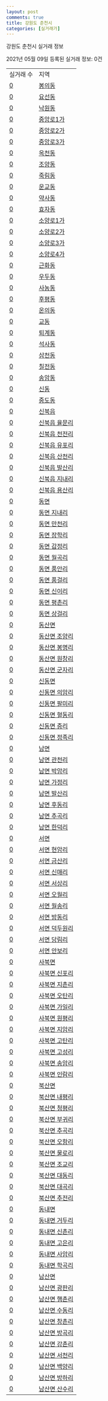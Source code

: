 ```yaml
---
layout: post
comments: true
title: 강원도 춘천시
categories: [실거래가]
---
```


강원도 춘천시 실거래 정보

2021년 05월 09일 등록된 실거래 정보: 0건


<table>
  <tr>
    <td>실거래 수</td>
    <td>지역</td>
  </tr>

  
  <tr>
    <td><a href="4211010100.html">0</a></td>
    <td><a href="4211010100.html">봉의동</a></td>
  </tr>
    

  <tr>
    <td><a href="4211010200.html">0</a></td>
    <td><a href="4211010200.html">요선동</a></td>
  </tr>
    

  <tr>
    <td><a href="4211010300.html">0</a></td>
    <td><a href="4211010300.html">낙원동</a></td>
  </tr>
    

  <tr>
    <td><a href="4211010400.html">0</a></td>
    <td><a href="4211010400.html">중앙로1가</a></td>
  </tr>
    

  <tr>
    <td><a href="4211010500.html">0</a></td>
    <td><a href="4211010500.html">중앙로2가</a></td>
  </tr>
    

  <tr>
    <td><a href="4211010600.html">0</a></td>
    <td><a href="4211010600.html">중앙로3가</a></td>
  </tr>
    

  <tr>
    <td><a href="4211010700.html">0</a></td>
    <td><a href="4211010700.html">옥천동</a></td>
  </tr>
    

  <tr>
    <td><a href="4211010800.html">0</a></td>
    <td><a href="4211010800.html">조양동</a></td>
  </tr>
    

  <tr>
    <td><a href="4211010900.html">0</a></td>
    <td><a href="4211010900.html">죽림동</a></td>
  </tr>
    

  <tr>
    <td><a href="4211011000.html">0</a></td>
    <td><a href="4211011000.html">운교동</a></td>
  </tr>
    

  <tr>
    <td><a href="4211011100.html">0</a></td>
    <td><a href="4211011100.html">약사동</a></td>
  </tr>
    

  <tr>
    <td><a href="4211011200.html">0</a></td>
    <td><a href="4211011200.html">효자동</a></td>
  </tr>
    

  <tr>
    <td><a href="4211011300.html">0</a></td>
    <td><a href="4211011300.html">소양로1가</a></td>
  </tr>
    

  <tr>
    <td><a href="4211011400.html">0</a></td>
    <td><a href="4211011400.html">소양로2가</a></td>
  </tr>
    

  <tr>
    <td><a href="4211011500.html">0</a></td>
    <td><a href="4211011500.html">소양로3가</a></td>
  </tr>
    

  <tr>
    <td><a href="4211011600.html">0</a></td>
    <td><a href="4211011600.html">소양로4가</a></td>
  </tr>
    

  <tr>
    <td><a href="4211011700.html">0</a></td>
    <td><a href="4211011700.html">근화동</a></td>
  </tr>
    

  <tr>
    <td><a href="4211011800.html">0</a></td>
    <td><a href="4211011800.html">우두동</a></td>
  </tr>
    

  <tr>
    <td><a href="4211011900.html">0</a></td>
    <td><a href="4211011900.html">사농동</a></td>
  </tr>
    

  <tr>
    <td><a href="4211012000.html">0</a></td>
    <td><a href="4211012000.html">후평동</a></td>
  </tr>
    

  <tr>
    <td><a href="4211012100.html">0</a></td>
    <td><a href="4211012100.html">온의동</a></td>
  </tr>
    

  <tr>
    <td><a href="4211012200.html">0</a></td>
    <td><a href="4211012200.html">교동</a></td>
  </tr>
    

  <tr>
    <td><a href="4211012300.html">0</a></td>
    <td><a href="4211012300.html">퇴계동</a></td>
  </tr>
    

  <tr>
    <td><a href="4211012400.html">0</a></td>
    <td><a href="4211012400.html">석사동</a></td>
  </tr>
    

  <tr>
    <td><a href="4211012500.html">0</a></td>
    <td><a href="4211012500.html">삼천동</a></td>
  </tr>
    

  <tr>
    <td><a href="4211012600.html">0</a></td>
    <td><a href="4211012600.html">칠전동</a></td>
  </tr>
    

  <tr>
    <td><a href="4211012700.html">0</a></td>
    <td><a href="4211012700.html">송암동</a></td>
  </tr>
    

  <tr>
    <td><a href="4211012800.html">0</a></td>
    <td><a href="4211012800.html">신동</a></td>
  </tr>
    

  <tr>
    <td><a href="4211012900.html">0</a></td>
    <td><a href="4211012900.html">중도동</a></td>
  </tr>
    

  <tr>
    <td><a href="4211025000.html">0</a></td>
    <td><a href="4211025000.html">신북읍</a></td>
  </tr>
    

  <tr>
    <td><a href="4211025021.html">0</a></td>
    <td><a href="4211025021.html">신북읍 율문리</a></td>
  </tr>
    

  <tr>
    <td><a href="4211025022.html">0</a></td>
    <td><a href="4211025022.html">신북읍 천전리</a></td>
  </tr>
    

  <tr>
    <td><a href="4211025023.html">0</a></td>
    <td><a href="4211025023.html">신북읍 유포리</a></td>
  </tr>
    

  <tr>
    <td><a href="4211025024.html">0</a></td>
    <td><a href="4211025024.html">신북읍 산천리</a></td>
  </tr>
    

  <tr>
    <td><a href="4211025025.html">0</a></td>
    <td><a href="4211025025.html">신북읍 발산리</a></td>
  </tr>
    

  <tr>
    <td><a href="4211025026.html">0</a></td>
    <td><a href="4211025026.html">신북읍 지내리</a></td>
  </tr>
    

  <tr>
    <td><a href="4211025027.html">0</a></td>
    <td><a href="4211025027.html">신북읍 용산리</a></td>
  </tr>
    

  <tr>
    <td><a href="4211031000.html">0</a></td>
    <td><a href="4211031000.html">동면</a></td>
  </tr>
    

  <tr>
    <td><a href="4211031021.html">0</a></td>
    <td><a href="4211031021.html">동면 지내리</a></td>
  </tr>
    

  <tr>
    <td><a href="4211031022.html">0</a></td>
    <td><a href="4211031022.html">동면 만천리</a></td>
  </tr>
    

  <tr>
    <td><a href="4211031023.html">0</a></td>
    <td><a href="4211031023.html">동면 장학리</a></td>
  </tr>
    

  <tr>
    <td><a href="4211031024.html">0</a></td>
    <td><a href="4211031024.html">동면 감정리</a></td>
  </tr>
    

  <tr>
    <td><a href="4211031025.html">0</a></td>
    <td><a href="4211031025.html">동면 월곡리</a></td>
  </tr>
    

  <tr>
    <td><a href="4211031026.html">0</a></td>
    <td><a href="4211031026.html">동면 품안리</a></td>
  </tr>
    

  <tr>
    <td><a href="4211031027.html">0</a></td>
    <td><a href="4211031027.html">동면 품걸리</a></td>
  </tr>
    

  <tr>
    <td><a href="4211031028.html">0</a></td>
    <td><a href="4211031028.html">동면 신이리</a></td>
  </tr>
    

  <tr>
    <td><a href="4211031029.html">0</a></td>
    <td><a href="4211031029.html">동면 평촌리</a></td>
  </tr>
    

  <tr>
    <td><a href="4211031030.html">0</a></td>
    <td><a href="4211031030.html">동면 상걸리</a></td>
  </tr>
    

  <tr>
    <td><a href="4211032000.html">0</a></td>
    <td><a href="4211032000.html">동산면</a></td>
  </tr>
    

  <tr>
    <td><a href="4211032021.html">0</a></td>
    <td><a href="4211032021.html">동산면 조양리</a></td>
  </tr>
    

  <tr>
    <td><a href="4211032022.html">0</a></td>
    <td><a href="4211032022.html">동산면 봉명리</a></td>
  </tr>
    

  <tr>
    <td><a href="4211032023.html">0</a></td>
    <td><a href="4211032023.html">동산면 원창리</a></td>
  </tr>
    

  <tr>
    <td><a href="4211032024.html">0</a></td>
    <td><a href="4211032024.html">동산면 군자리</a></td>
  </tr>
    

  <tr>
    <td><a href="4211033000.html">0</a></td>
    <td><a href="4211033000.html">신동면</a></td>
  </tr>
    

  <tr>
    <td><a href="4211033021.html">0</a></td>
    <td><a href="4211033021.html">신동면 의암리</a></td>
  </tr>
    

  <tr>
    <td><a href="4211033022.html">0</a></td>
    <td><a href="4211033022.html">신동면 팔미리</a></td>
  </tr>
    

  <tr>
    <td><a href="4211033023.html">0</a></td>
    <td><a href="4211033023.html">신동면 혈동리</a></td>
  </tr>
    

  <tr>
    <td><a href="4211033024.html">0</a></td>
    <td><a href="4211033024.html">신동면 증리</a></td>
  </tr>
    

  <tr>
    <td><a href="4211033025.html">0</a></td>
    <td><a href="4211033025.html">신동면 정족리</a></td>
  </tr>
    

  <tr>
    <td><a href="4211034000.html">0</a></td>
    <td><a href="4211034000.html">남면</a></td>
  </tr>
    

  <tr>
    <td><a href="4211034021.html">0</a></td>
    <td><a href="4211034021.html">남면 관천리</a></td>
  </tr>
    

  <tr>
    <td><a href="4211034022.html">0</a></td>
    <td><a href="4211034022.html">남면 박암리</a></td>
  </tr>
    

  <tr>
    <td><a href="4211034023.html">0</a></td>
    <td><a href="4211034023.html">남면 가정리</a></td>
  </tr>
    

  <tr>
    <td><a href="4211034024.html">0</a></td>
    <td><a href="4211034024.html">남면 발산리</a></td>
  </tr>
    

  <tr>
    <td><a href="4211034025.html">0</a></td>
    <td><a href="4211034025.html">남면 후동리</a></td>
  </tr>
    

  <tr>
    <td><a href="4211034026.html">0</a></td>
    <td><a href="4211034026.html">남면 추곡리</a></td>
  </tr>
    

  <tr>
    <td><a href="4211034027.html">0</a></td>
    <td><a href="4211034027.html">남면 한덕리</a></td>
  </tr>
    

  <tr>
    <td><a href="4211035000.html">0</a></td>
    <td><a href="4211035000.html">서면</a></td>
  </tr>
    

  <tr>
    <td><a href="4211035021.html">0</a></td>
    <td><a href="4211035021.html">서면 현암리</a></td>
  </tr>
    

  <tr>
    <td><a href="4211035022.html">0</a></td>
    <td><a href="4211035022.html">서면 금산리</a></td>
  </tr>
    

  <tr>
    <td><a href="4211035023.html">0</a></td>
    <td><a href="4211035023.html">서면 신매리</a></td>
  </tr>
    

  <tr>
    <td><a href="4211035024.html">0</a></td>
    <td><a href="4211035024.html">서면 서상리</a></td>
  </tr>
    

  <tr>
    <td><a href="4211035025.html">0</a></td>
    <td><a href="4211035025.html">서면 오월리</a></td>
  </tr>
    

  <tr>
    <td><a href="4211035026.html">0</a></td>
    <td><a href="4211035026.html">서면 월송리</a></td>
  </tr>
    

  <tr>
    <td><a href="4211035027.html">0</a></td>
    <td><a href="4211035027.html">서면 방동리</a></td>
  </tr>
    

  <tr>
    <td><a href="4211035028.html">0</a></td>
    <td><a href="4211035028.html">서면 덕두원리</a></td>
  </tr>
    

  <tr>
    <td><a href="4211035029.html">0</a></td>
    <td><a href="4211035029.html">서면 당림리</a></td>
  </tr>
    

  <tr>
    <td><a href="4211035030.html">0</a></td>
    <td><a href="4211035030.html">서면 안보리</a></td>
  </tr>
    

  <tr>
    <td><a href="4211036000.html">0</a></td>
    <td><a href="4211036000.html">사북면</a></td>
  </tr>
    

  <tr>
    <td><a href="4211036021.html">0</a></td>
    <td><a href="4211036021.html">사북면 신포리</a></td>
  </tr>
    

  <tr>
    <td><a href="4211036022.html">0</a></td>
    <td><a href="4211036022.html">사북면 지촌리</a></td>
  </tr>
    

  <tr>
    <td><a href="4211036023.html">0</a></td>
    <td><a href="4211036023.html">사북면 오탄리</a></td>
  </tr>
    

  <tr>
    <td><a href="4211036024.html">0</a></td>
    <td><a href="4211036024.html">사북면 가일리</a></td>
  </tr>
    

  <tr>
    <td><a href="4211036025.html">0</a></td>
    <td><a href="4211036025.html">사북면 원평리</a></td>
  </tr>
    

  <tr>
    <td><a href="4211036026.html">0</a></td>
    <td><a href="4211036026.html">사북면 지암리</a></td>
  </tr>
    

  <tr>
    <td><a href="4211036027.html">0</a></td>
    <td><a href="4211036027.html">사북면 고탄리</a></td>
  </tr>
    

  <tr>
    <td><a href="4211036028.html">0</a></td>
    <td><a href="4211036028.html">사북면 고성리</a></td>
  </tr>
    

  <tr>
    <td><a href="4211036029.html">0</a></td>
    <td><a href="4211036029.html">사북면 송암리</a></td>
  </tr>
    

  <tr>
    <td><a href="4211036030.html">0</a></td>
    <td><a href="4211036030.html">사북면 인람리</a></td>
  </tr>
    

  <tr>
    <td><a href="4211038000.html">0</a></td>
    <td><a href="4211038000.html">북산면</a></td>
  </tr>
    

  <tr>
    <td><a href="4211038021.html">0</a></td>
    <td><a href="4211038021.html">북산면 내평리</a></td>
  </tr>
    

  <tr>
    <td><a href="4211038022.html">0</a></td>
    <td><a href="4211038022.html">북산면 청평리</a></td>
  </tr>
    

  <tr>
    <td><a href="4211038023.html">0</a></td>
    <td><a href="4211038023.html">북산면 부귀리</a></td>
  </tr>
    

  <tr>
    <td><a href="4211038024.html">0</a></td>
    <td><a href="4211038024.html">북산면 추곡리</a></td>
  </tr>
    

  <tr>
    <td><a href="4211038025.html">0</a></td>
    <td><a href="4211038025.html">북산면 오항리</a></td>
  </tr>
    

  <tr>
    <td><a href="4211038026.html">0</a></td>
    <td><a href="4211038026.html">북산면 물로리</a></td>
  </tr>
    

  <tr>
    <td><a href="4211038027.html">0</a></td>
    <td><a href="4211038027.html">북산면 조교리</a></td>
  </tr>
    

  <tr>
    <td><a href="4211038028.html">0</a></td>
    <td><a href="4211038028.html">북산면 대동리</a></td>
  </tr>
    

  <tr>
    <td><a href="4211038029.html">0</a></td>
    <td><a href="4211038029.html">북산면 대곡리</a></td>
  </tr>
    

  <tr>
    <td><a href="4211038030.html">0</a></td>
    <td><a href="4211038030.html">북산면 추전리</a></td>
  </tr>
    

  <tr>
    <td><a href="4211039000.html">0</a></td>
    <td><a href="4211039000.html">동내면</a></td>
  </tr>
    

  <tr>
    <td><a href="4211039021.html">0</a></td>
    <td><a href="4211039021.html">동내면 거두리</a></td>
  </tr>
    

  <tr>
    <td><a href="4211039022.html">0</a></td>
    <td><a href="4211039022.html">동내면 신촌리</a></td>
  </tr>
    

  <tr>
    <td><a href="4211039023.html">0</a></td>
    <td><a href="4211039023.html">동내면 고은리</a></td>
  </tr>
    

  <tr>
    <td><a href="4211039024.html">0</a></td>
    <td><a href="4211039024.html">동내면 사암리</a></td>
  </tr>
    

  <tr>
    <td><a href="4211039025.html">0</a></td>
    <td><a href="4211039025.html">동내면 학곡리</a></td>
  </tr>
    

  <tr>
    <td><a href="4211040000.html">0</a></td>
    <td><a href="4211040000.html">남산면</a></td>
  </tr>
    

  <tr>
    <td><a href="4211040022.html">0</a></td>
    <td><a href="4211040022.html">남산면 광판리</a></td>
  </tr>
    

  <tr>
    <td><a href="4211040023.html">0</a></td>
    <td><a href="4211040023.html">남산면 행촌리</a></td>
  </tr>
    

  <tr>
    <td><a href="4211040024.html">0</a></td>
    <td><a href="4211040024.html">남산면 수동리</a></td>
  </tr>
    

  <tr>
    <td><a href="4211040025.html">0</a></td>
    <td><a href="4211040025.html">남산면 창촌리</a></td>
  </tr>
    

  <tr>
    <td><a href="4211040026.html">0</a></td>
    <td><a href="4211040026.html">남산면 방곡리</a></td>
  </tr>
    

  <tr>
    <td><a href="4211040027.html">0</a></td>
    <td><a href="4211040027.html">남산면 강촌리</a></td>
  </tr>
    

  <tr>
    <td><a href="4211040028.html">0</a></td>
    <td><a href="4211040028.html">남산면 서천리</a></td>
  </tr>
    

  <tr>
    <td><a href="4211040029.html">0</a></td>
    <td><a href="4211040029.html">남산면 백양리</a></td>
  </tr>
    

  <tr>
    <td><a href="4211040030.html">0</a></td>
    <td><a href="4211040030.html">남산면 방하리</a></td>
  </tr>
    

  <tr>
    <td><a href="4211040031.html">0</a></td>
    <td><a href="4211040031.html">남산면 산수리</a></td>
  </tr>
    


</table>
    